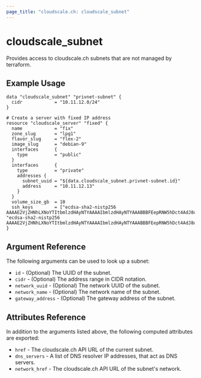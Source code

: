 ```yaml
---
page_title: "cloudscale.ch: cloudscale_subnet"
---
```


# cloudscale\_subnet

Provides access to cloudscale.ch subnets that are not managed by terraform.

## Example Usage

```hcl
data "cloudscale_subnet" "privnet-subnet" {
  cidr         	  = "10.11.12.0/24"
}

# Create a server with fixed IP address
resource "cloudscale_server" "fixed" {
  name            = "fix"
  zone_slug       = "lpg1"
  flavor_slug     = "flex-2"
  image_slug      = "debian-9"
  interfaces      {
    type          = "public"
  }
  interfaces      {
    type          = "private"
    addresses {
      subnet_uuid = "${data.cloudscale_subnet.privnet-subnet.id}"     
      address     = "10.11.12.13"
    }
  }
  volume_size_gb  = 10
  ssh_keys        = ["ecdsa-sha2-nistp256 AAAAE2VjZHNhLXNoYTItbmlzdHAyNTYAAAAIbmlzdHAyNTYAAABBBFEepRNW5hDct4AdJ8oYsb4lNP5E9XY5fnz3ZvgNCEv7m48+bhUjJXUPuamWix3zigp2lgJHC6SChI/okJ41GUY=", "ecdsa-sha2-nistp256 AAAAE2VjZHNhLXNoYTItbmlzdHAyNTYAAAAIbmlzdHAyNTYAAABBBFEepRNW5hDct4AdJ8oYsb4lNP5E9XY5fnz3ZvgNCEv7m48+bhUjJXUPuamWix3zigp2lgJHC6SChI/okJ41GUY="]
}
```

## Argument Reference

The following arguments can be used to look up a subnet:

* `id` - (Optional) The UUID of the subnet.
* `cidr` - (Optional) The address range in CIDR notation.
* `network_uuid` - (Optional) The network UUID of the subnet.
* `network_name` - (Optional) The network name of the subnet.
* `gateway_address` - (Optional) The gateway address of the subnet.


## Attributes Reference

In addition to the arguments listed above, the following computed attributes are exported:

* `href` - The cloudscale.ch API URL of the current subnet.
* `dns_servers` - A list of DNS resolver IP addresses, that act as DNS servers.
* `network_href` - The cloudscale.ch API URL of the subnet's network.
